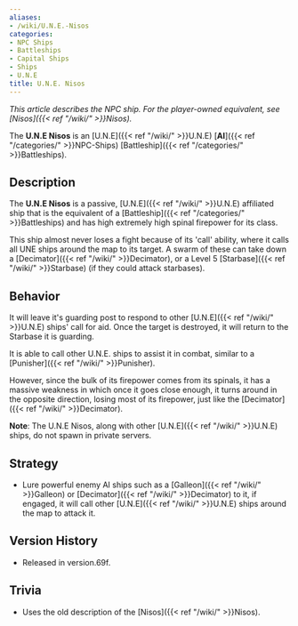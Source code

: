 ```yaml
---
aliases:
- /wiki/U.N.E.-Nisos
categories:
- NPC Ships
- Battleships
- Capital Ships
- Ships
- U.N.E
title: U.N.E. Nisos
---
```


_This article describes the NPC ship. For the player-owned equivalent, see [Nisos]({{< ref "/wiki/" >}}Nisos)._

The **U.N.E Nisos** is an [U.N.E]({{< ref "/wiki/" >}}U.N.E) [**AI**]({{< ref "/categories/" >}}NPC-Ships) [Battleship]({{< ref "/categories/" >}}Battleships).

## Description

The **U.N.E Nisos** is a passive, [U.N.E]({{< ref "/wiki/" >}}U.N.E) affiliated ship that is the equivalent of a [Battleship]({{< ref "/categories/" >}}Battleships) and has high extremely high spinal firepower for its class.

This ship almost never loses a fight because of its 'call' ability, where it calls all UNE ships around the map to its target. A swarm of these can take down a [Decimator]({{< ref "/wiki/" >}}Decimator), or a Level 5 [Starbase]({{< ref "/wiki/" >}}Starbase) (if they could attack starbases).

## Behavior

It will leave it's guarding post to respond to other [U.N.E]({{< ref "/wiki/" >}}U.N.E) ships' call for aid. Once the target is destroyed, it will return to the Starbase it is guarding.

It is able to call other U.N.E. ships to assist it in combat, similar to a [Punisher]({{< ref "/wiki/" >}}Punisher).

However, since the bulk of its firepower comes from its spinals, it has a massive weakness in which once it goes close enough, it turns around in the opposite direction, losing most of its firepower, just like the [Decimator]({{< ref "/wiki/" >}}Decimator).

**Note**: The U.N.E Nisos, along with other [U.N.E]({{< ref "/wiki/" >}}U.N.E) ships, do not spawn in private servers.

## Strategy

- Lure powerful enemy AI ships such as a [Galleon]({{< ref "/wiki/" >}}Galleon) or [Decimator]({{< ref "/wiki/" >}}Decimator) to it, if engaged, it will call other [U.N.E]({{< ref "/wiki/" >}}U.N.E) ships around the map to attack it.

## Version History 

- Released in version.69f.

## Trivia

- Uses the old description of the [Nisos]({{< ref "/wiki/" >}}Nisos).